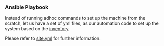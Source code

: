 ### Ansible Playbook

Instead of running adhoc commands to set up the machine from the scratch, let us have a set of yml files, as our automation code to set up the system based on the [inventory](inventory)

Please refer to [site.yml](site.yml) for further information.
